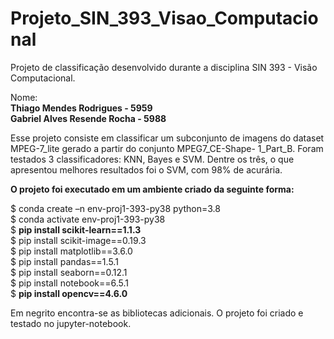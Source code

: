 # Projeto_SIN_393_Visao_Computacional
Projeto de classificação desenvolvido durante a disciplina SIN 393 - Visão Computacional.

Nome: <br>
**Thiago Mendes Rodrigues - 5959** <br>
**Gabriel Alves Resende Rocha - 5988**

Esse projeto consiste em classificar um subconjunto de imagens do dataset MPEG-7_lite gerado a partir do conjunto MPEG7_CE-Shape-
1_Part_B. Foram testados 3 classificadores: KNN, Bayes e SVM. Dentre os três, o que apresentou melhores resultados foi o SVM, com 98% de acurária.

**O projeto foi executado em um ambiente criado da seguinte forma:** 

$ conda create –n env-proj1-393-py38 python=3.8 <br>
$ conda activate env-proj1-393-py38 <br>
$ **pip install scikit-learn==1.1.3** <br>
$ pip install scikit-image==0.19.3 <br>
$ pip install matplotlib==3.6.0 <br>
$ pip install pandas==1.5.1 <br>
$ pip install seaborn==0.12.1 <br>
$ pip install notebook==6.5.1 <br>
$ **pip install opencv==4.6.0** <br>

Em negrito encontra-se as bibliotecas adicionais. O projeto foi criado e testado no jupyter-notebook.
